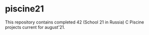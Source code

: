 # piscine21
This repository contains completed 42 (School 21 in Russia) C Piscine projects current for august'21.
